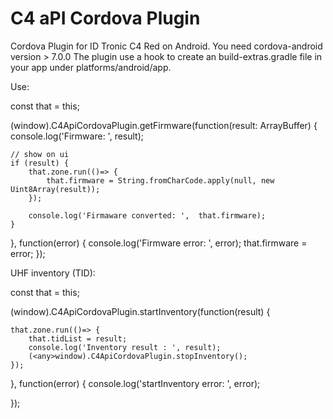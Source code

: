 C4 aPI Cordova Plugin
======

Cordova Plugin for ID Tronic C4 Red on Android.
You need cordova-android version > 7.0.0
The plugin use a hook to create an build-extras.gradle file in your app under platforms/android/app.

Use:

const that = this;

(<any>window).C4ApiCordovaPlugin.getFirmware(function(result: ArrayBuffer) {
    console.log('Firmware: ', result);

    // show on ui
    if (result) {
        that.zone.run(()=> {
            that.firmware = String.fromCharCode.apply(null, new Uint8Array(result));
        });
        
        console.log('Firmaware converted: ',  that.firmware);
    }
}, function(error) {
        console.log('Firmware error: ', error);
        that.firmware = error;
});


UHF inventory (TID):

const that = this;

(<any>window).C4ApiCordovaPlugin.startInventory(function(result) {

    that.zone.run(()=> {
        that.tidList = result;
        console.log('Inventory result : ', result);
        (<any>window).C4ApiCordovaPlugin.stopInventory();
    });

}, function(error) {
    console.log('startInventory error: ', error);
    
});    
